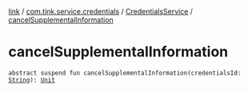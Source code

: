 [link](../../index.md) / [com.tink.service.credentials](../index.md) / [CredentialsService](index.md) / [cancelSupplementalInformation](./cancel-supplemental-information.md)

# cancelSupplementalInformation

`abstract suspend fun cancelSupplementalInformation(credentialsId: `[`String`](https://kotlinlang.org/api/latest/jvm/stdlib/kotlin/-string/index.html)`): `[`Unit`](https://kotlinlang.org/api/latest/jvm/stdlib/kotlin/-unit/index.html)